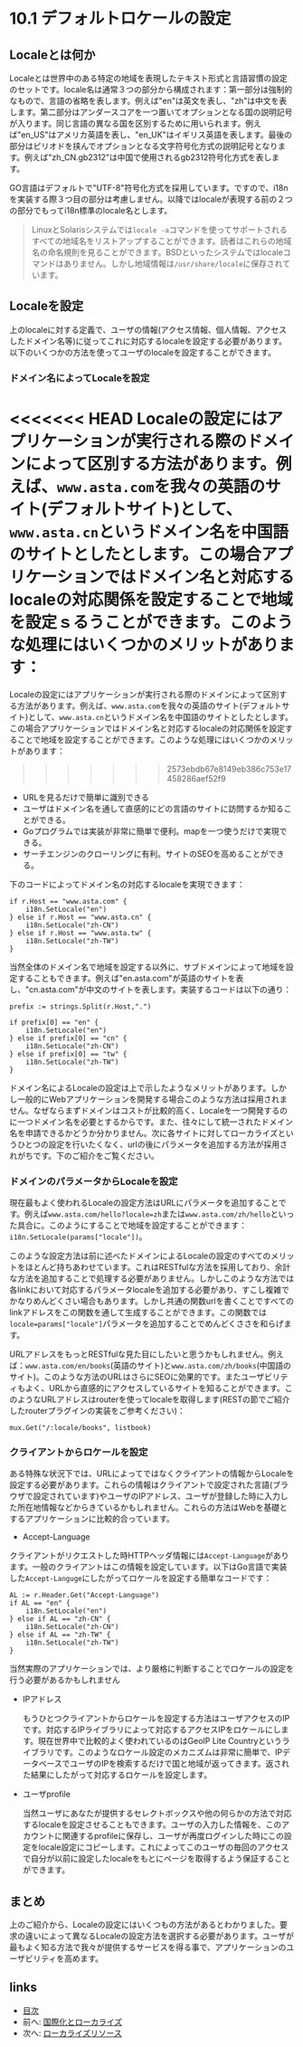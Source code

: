 # 10.1 デフォルトロケールの設定
## Localeとは何か
Localeとは世界中のある特定の地域を表現したテキスト形式と言語習慣の設定のセットです。locale名は通常３つの部分から構成されます：第一部分は強制的なもので、言語の省略を表します。例えば"en"は英文を表し、"zh"は中文を表します。第二部分はアンダースコアを一つ置いてオプションとなる国の説明記号が入ります。同じ言語の異なる国を区別するために用いられます。例えば"en_US"はアメリカ英語を表し、"en_UK"はイギリス英語を表します。最後の部分はピリオドを挟んでオプションとなる文字符号化方式の説明記号となります。例えば"zh_CN.gb2312"は中国で使用されるgb2312符号化方式を表します。

GO言語はデフォルトで"UTF-8"符号化方式を採用しています。ですので、i18nを実装する際３つ目の部分は考慮しません。以降ではlocaleが表現する前の２つの部分でもってi18n標準のlocale名とします。


>LinuxとSolarisシステムでは`locale -a`コマンドを使ってサポートされるすべての地域名をリストアップすることができます。読者はこれらの地域名の命名規則を見ることができます。BSDといったシステムではlocaleコマンドはありません。しかし地域情報は`/usr/share/locale`に保存されています。

## Localeを設定
上のlocaleに対する定義で、ユーザの情報(アクセス情報、個人情報、アクセスしたドメイン名等)に従ってこれに対応するlocaleを設定する必要があります。以下のいくつかの方法を使ってユーザのlocaleを設定することができます。

### ドメイン名によってLocaleを設定
<<<<<<< HEAD
Localeの設定にはアプリケーションが実行される際のドメインによって区別する方法があります。例えば、`www.asta.com`を我々の英語のサイト(デフォルトサイト)として、`www.asta.cn`というドメイン名を中国語のサイトとしたとします。この場合アプリケーションではドメイン名と対応するlocaleの対応関係を設定することで地域を設定ｓるうことができます。このような処理にはいくつかのメリットがあります：
=======
Localeの設定にはアプリケーションが実行される際のドメインによって区別する方法があります。例えば、`www.asta.com`を我々の英語のサイト(デフォルトサイト)として、`www.asta.cn`というドメイン名を中国語のサイトとしたとします。この場合アプリケーションではドメイン名と対応するlocaleの対応関係を設定することで地域を設定することができます。このような処理にはいくつかのメリットがあります：
>>>>>>> 2573ebdb67e8149eb386c753e17458286aef52f9

- URLを見るだけで簡単に識別できる
- ユーザはドメイン名を通して直感的にどの言語のサイトに訪問するか知ることができる。
- Goプログラムでは実装が非常に簡単で便利。mapを一つ使うだけで実現できる。
- サーチエンジンのクローリングに有利。サイトのSEOを高めることができる。

下のコードによってドメイン名の対応するlocaleを実現できます：

	if r.Host == "www.asta.com" {
		i18n.SetLocale("en")
	} else if r.Host == "www.asta.cn" {
		i18n.SetLocale("zh-CN")
	} else if r.Host == "www.asta.tw" {
		i18n.SetLocale("zh-TW")
	}

当然全体のドメイン名で地域を設定する以外に、サブドメインによって地域を設定することもできます。例えば"en.asta.com"が英語のサイトを表し、"cn.asta.com"が中文のサイトを表します。実装するコードは以下の通り：

	prefix := strings.Split(r.Host,".")

	if prefix[0] == "en" {
		i18n.SetLocale("en")
	} else if prefix[0] == "cn" {
		i18n.SetLocale("zh-CN")
	} else if prefix[0] == "tw" {
		i18n.SetLocale("zh-TW")
	}

ドメイン名によるLocaleの設定は上で示したようなメリットがあります。しかし一般的にWebアプリケーションを開発する場合このような方法は採用されません。なぜならまずドメインはコストが比較的高く、Localeを一つ開発するのに一つドメイン名を必要とするからです。また、往々にして統一されたドメイン名を申請できるかどうか分かりません。次に各サイトに対してローカライズというひとつの設定を行いたくなく、urlの後にパラメータを追加する方法が採用されがちです。下のご紹介をご覧ください。

### ドメインのパラメータからLocaleを設定
現在最もよく使われるLocaleの設定方法はURLにパラメータを追加することです。例えば`www.asta.com/hello?locale=zh`または`www.asta.com/zh/hello`といった具合に。このようにすることで地域を設定することができます：`i18n.SetLocale(params["locale"])`。

このような設定方法は前に述べたドメインによるLocaleの設定のすべてのメリットをほとんど持ちあわせています。これはRESTfulな方法を採用しており、余計な方法を追加することで処理する必要がありません。しかしこのような方法では各linkにおいて対応するパラメータlocaleを追加する必要があり、すこし複雑でかなりめんどくさい場合もあります。しかし共通の関数urlを書くことですべてのlinkアドレスをこの関数を通して生成することができます。この関数では`locale=params["locale"]`パラメータを追加することでめんどくささを和らげます。

URLアドレスをもっとRESTfulな見た目にしたいと思うかもしれません。例えば：`www.asta.com/en/books`(英語のサイト)と`www.asta.com/zh/books`(中国語のサイト)。このような方法のURLはさらにSEOに効果的です。またユーザビリティもよく、URLから直感的にアクセスしているサイトを知ることができます。このようなURLアドレスはrouterを使ってlocaleを取得します(RESTの節でご紹介したrouterプラグインの実装をご参考ください)：

	mux.Get("/:locale/books", listbook)

### クライアントからロケールを設定
ある特殊な状況下では、URLによってではなくクライアントの情報からLocaleを設定する必要があります。これらの情報はクライアントで設定された言語(ブラウザで設定されています)やユーザのIPアドレス、ユーザが登録した時に入力した所在地情報などからきているかもしれません。これらの方法はWebを基礎とするアプリケーションに比較的合っています。

- Accept-Language

クライアントがリクエストした時HTTPヘッダ情報には`Accept-Language`があります。一般のクライアントはこの情報を設定しています。以下はGo言語で実装した`Accept-Languge`にしたがってロケールを設定する簡単なコードです：

	AL := r.Header.Get("Accept-Language")
	if AL == "en" {
		i18n.SetLocale("en")
	} else if AL == "zh-CN" {
		i18n.SetLocale("zh-CN")
	} else if AL == "zh-TW" {
		i18n.SetLocale("zh-TW")
	}

当然実際のアプリケーションでは、より厳格に判断することでロケールの設定を行う必要があるかもしれません
- IPアドレス

	もうひとつクライアントからロケールを設定する方法はユーザアクセスのIPです。対応するIPライブラリによって対応するアクセスIPをロケールにします。現在世界中で比較的よく使われているのはGeoIP Lite Countryというライブラリです。このようなロケール設定のメカニズムは非常に簡単で、IPデータベースでユーザのIPを検索するだけで国と地域が返ってきます。返された結果にしたがって対応するロケールを設定します。

- ユーザprofile

	当然ユーザにあなたが提供するセレクトボックスや他の何らかの方法で対応するlocaleを設定させることもできます。ユーザの入力した情報を、このアカウントに関連するprofileに保存し、ユーザが再度ログインした時にこの設定をlocale設定にコピーします。これによってこのユーザの毎回のアクセスで自分が以前に設定したlocaleをもとにページを取得するよう保証することができます。

## まとめ
上のご紹介から、Localeの設定にはいくつもの方法があるとわかりました。要求の違いによって異なるLocaleの設定方法を選択する必要があります。ユーザが最もよく知る方法で我々が提供するサービスを得る事で、アプリケーションのユーザビリティを高めます。

## links
  * [目次](<preface.md>)
  * 前へ: [国際化とローカライズ](<10.0.md>)
  * 次へ: [ローカライズリソース](<10.2.md>)
